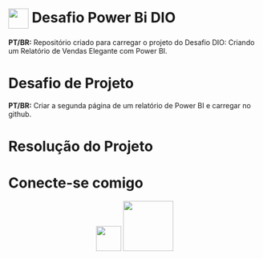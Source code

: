 
<h1> 
<a href="https://www.dio.me/">
<img align="center" width="40px" src="https://hermes.digitalinnovation.one/assets/diome/logo-minimized.png"></a>
<span>Desafio Power Bi DIO</span>
</h1>



<b>PT/BR:</b> Repositório criado para carregar o projeto do Desafio DIO: Criando um Relatório de Vendas Elegante com Power BI.

<h1>Desafio de Projeto</h1>

<b>PT/BR:</b> Criar a segunda página de um relatório de Power BI e carregar no github.

<h1>Resolução do Projeto</h1>



<h1>Conecte-se comigo</h1>

<div align="center"> 
<a href="https://www.linkedin.com/in/ana-julia-bernardi-de-souza-5b0427204/" target="_blank"><img src="https://cdn-icons-png.flaticon.com/512/174/174857.png" width="50"></a> 
<a href="https://www.dio.me/users/anajulia_b" target="_blank"><img src="https://hermes.dio.me/assets/diome/logo.png" width="100"></a> 
</div>
